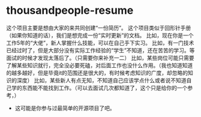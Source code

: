 # thousandpeople-resume
这个项目主要是想由大家的来共同创建“一份简历”。
这个项目类似于回形针手册（如果你知道的话），我们是想完成一份“实时更新”的文档。
比如，现在你是一个工作5年的“大佬”，新人掌握什么技能，可以在自己手下实习。
比如，有一门技术已经过时了，但是大部分没有实际工作经验的“学生”不知道，还在苦苦的学习。等面试的时候才发现太落后了。（只需要你来补充一二）
比如，某些岗位可能只需要了解某些知识就行，完全没必要死磕，对后面工作也没什么作用。（我也知道知道的越多越好，但是毕竟it的范围还是很大的，有时候考虑知识的广度，却忽略的知识的深度）
比如，某些新人有点无知，不知道自己应该学点什么或者说不知道自己学的东西能不能找到工作。（可以去面试几次都知道了，这个只是给你的一个参考，）

- 这可能是你参与过最简单的开源项目了吧。
